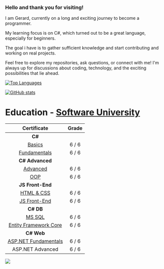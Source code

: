 ### Hello and thank you for visiting!

I am Gerard, currently on a long and exciting journey to become a programmer. 

My learning focus is on C#, which turned out to be a great language, especially for beginners.

The goal i have is to gather sufficient knowledge and start contributing and working on real projects. 

Feel free to explore my repositories, ask questions, or connect with me! I'm always up for discussions about coding, technology, and the exciting possibilities that lie ahead.

[![Top Languages](https://github-readme-stats.vercel.app/api/top-langs/?username=gerardsh&layout=compact&langs_count=10&exclude_repo=your-excluded-repo1,your-excluded-repo2&theme=tokyonight)](https://github.com/gerardsh/github-readme-stats)

[![GitHub stats](https://github-readme-stats.vercel.app/api?username=gerardsh&theme=tokyonight)](https://github.com/gerardsh/github-readme-stats)

# Education - [Software University](https://softuni.bg/curriculum)
| **Certificate** | **Grade** |
|:-----------------:|:-----------------:|
|**C#**
| [Basics](https://softuni.bg/certificates/details/204273/b246b2ae)  | 6 / 6 |
| [Fundamentals](https://softuni.bg/certificates/details/211876/bbbc78e8) | 6 / 6 |
|**C# Advanced**
| [Advanced](https://softuni.bg/certificates/details/217447/aa453284) | 6 / 6 |
| [OOP](https://softuni.bg/certificates/details/222714/bfd6d6f0) | 6 / 6 |
|**JS Front-End**
| [HTML & CSS](https://softuni.bg/certificates/details/228507/782bd2f6) | 6 / 6 |
| [JS Front-End](https://softuni.bg/certificates/details/232278/143b03ca) | 6 / 6 |
|**C# DB**
| [MS SQL](https://softuni.bg/certificates/details/235776/fe571889) | 6 / 6 |
| [Entity Framework Core](https://softuni.bg/certificates/details/239809/4460d67f) | 6 / 6 |
|**C# Web**
| [ASP.NET Fundamentals](https://softuni.bg/certificates/details/245676/4a40c719) | 6 / 6 |
| ASP.NET Advanced | 6 / 6 |

![](https://komarev.com/ghpvc/?username=GerardSh&color=blueviolet&abbreviated=true&style=flat-square)
<!--
**GerardSh/GerardSh** is a ✨ _special_ ✨ repository because its `README.md` (this file) appears on your GitHub profile.

Here are some ideas to get you started:

- 🔭 I’m currently working on ...
- 🌱 I’m currently learning ...
- 👯 I’m looking to collaborate on ...
- 🤔 I’m looking for help with ...
- 💬 Ask me about ...
- 📫 How to reach me: ...
- 😄 Pronouns: ...
- ⚡ Fun fact: ...
-->
